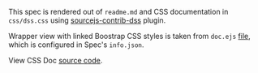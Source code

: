 <link rel="stylesheet" href="css/dss.css">

This spec is rendered out of `readme.md` and CSS documentation in `css/dss.css` using [sourcejs-contrib-dss](https://github.com/sourcejs/sourcejs-contrib-dss) plugin.

Wrapper view with linked Boostrap CSS styles is taken from `doc.ejs` [file](https://github.com/sourcejs/Source/blob/master/core/views/doc.ejs), which is configured in Spec's `info.json`.

View CSS Doc [source code](https://github.com/sourcejs/examples/blob/master/dss/css/dss.css).